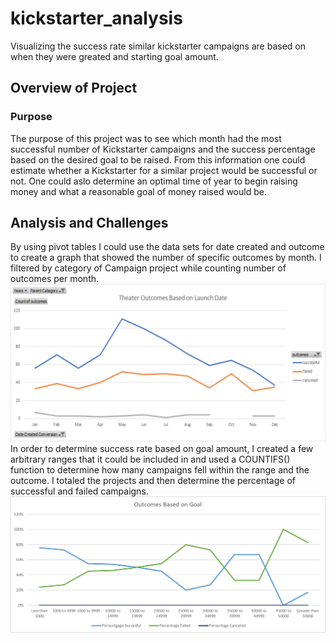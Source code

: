 # kickstarter_analysis
Visualizing the success rate similar kickstarter campaigns are based on when they were greated and starting goal amount.

## Overview of Project

### Purpose
  The purpose of this project was to see which month had the most successful number of Kickstarter campaigns and the success percentage based on the desired goal to be raised. From this information one could estimate whether a Kickstarter for a similar project would be successful or not. One could aslo determine an optimal time of year to begin raising money and what a reasonable goal of money raised would be.
  
## Analysis and Challenges

  By using pivot tables I could use the data sets for date created and outcome to create a graph that showed the number of specific outcomes by month. I filtered by category of Campaign project while counting number of outcomes per month.
  ![Theater_Outcomes_vs_Launch](https://github.com/Nifmoo/kickstarter_analysis/blob/main/Theater_Outcomes_VS_Launch.png)
  In order to determine success rate based on goal amount, I created a few arbitrary ranges that it could be included in and used a COUNTIFS() function to determine how many campaigns fell within the range and the outcome. I totaled the projects and then determine the percentage of successful and failed campaigns.
  ![Outcomes_vs_Goals](https://github.com/Nifmoo/kickstarter_analysis/blob/main/Outcomes_vs_Goals.png)
  
